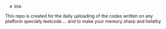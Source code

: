       # DSA 
This repo is created for the daily uploading of the codes written on any platform specially leetcode....  and to make your memory sharp and helathy                       
